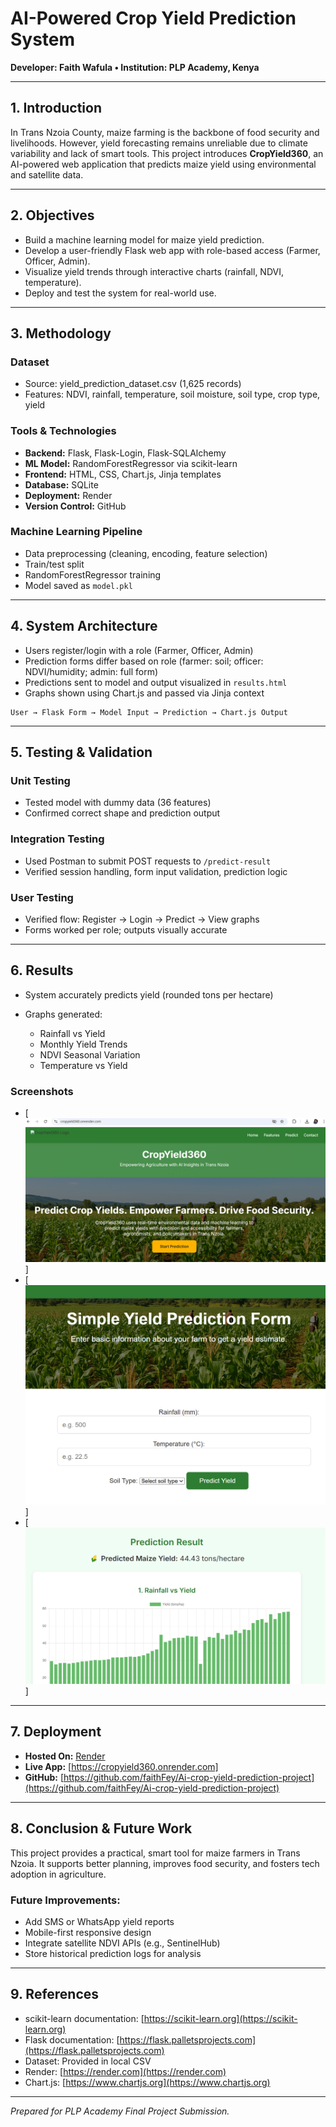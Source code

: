 # AI-Powered Crop Yield Prediction System

**Developer: Faith Wafula  • Institution: PLP Academy, Kenya**

---

## 1. Introduction

In Trans Nzoia County, maize farming is the backbone of food security and livelihoods. However, yield forecasting remains unreliable due to climate variability and lack of smart tools. This project introduces **CropYield360**, an AI-powered web application that predicts maize yield using environmental and satellite data.

---

## 2. Objectives

* Build a machine learning model for maize yield prediction.
* Develop a user-friendly Flask web app with role-based access (Farmer, Officer, Admin).
* Visualize yield trends through interactive charts (rainfall, NDVI, temperature).
* Deploy and test the system for real-world use.

---

## 3. Methodology

### Dataset

* Source: yield\_prediction\_dataset.csv (1,625 records)
* Features: NDVI, rainfall, temperature, soil moisture, soil type, crop type, yield

### Tools & Technologies

* **Backend:** Flask, Flask-Login, Flask-SQLAlchemy
* **ML Model:** RandomForestRegressor via scikit-learn
* **Frontend:** HTML, CSS, Chart.js, Jinja templates
* **Database:** SQLite
* **Deployment:** Render
* **Version Control:** GitHub

### Machine Learning Pipeline

* Data preprocessing (cleaning, encoding, feature selection)
* Train/test split
* RandomForestRegressor training
* Model saved as `model.pkl`

---

## 4. System Architecture

* Users register/login with a role (Farmer, Officer, Admin)
* Prediction forms differ based on role (farmer: soil; officer: NDVI/humidity; admin: full form)
* Predictions sent to model and output visualized in `results.html`
* Graphs shown using Chart.js and passed via Jinja context

```
User → Flask Form → Model Input → Prediction → Chart.js Output
```

---

## 5. Testing & Validation

### Unit Testing

* Tested model with dummy data (36 features)
* Confirmed correct shape and prediction output

### Integration Testing

* Used Postman to submit POST requests to `/predict-result`
* Verified session handling, form input validation, prediction logic

### User Testing

* Verified flow: Register → Login → Predict → View graphs
* Forms worked per role; outputs visually accurate

---

## 6. Results

* System accurately predicts yield (rounded tons per hectare)
* Graphs generated:

  * Rainfall vs Yield
  * Monthly Yield Trends
  * NDVI Seasonal Variation
  * Temperature vs Yield

### Screenshots

* \[![Landing page](<static/images/landing screenshot.png>)]
* \[![Prediction page](<static/images/prediction screenshot.png>)]
* \[![Results page](<static/images/results screenshot.png>)]

---

## 7. Deployment

* **Hosted On:** [Render](https://render.com)
* **Live App:** \[https://cropyield360.onrender.com]
* **GitHub:** [https://github.com/faithFey/Ai-crop-yield-prediction-project](https://github.com/faithFey/Ai-crop-yield-prediction-project)

---

## 8. Conclusion & Future Work

This project provides a practical, smart tool for maize farmers in Trans Nzoia. It supports better planning, improves food security, and fosters tech adoption in agriculture.

### Future Improvements:

* Add SMS or WhatsApp yield reports
* Mobile-first responsive design
* Integrate satellite NDVI APIs (e.g., SentinelHub)
* Store historical prediction logs for analysis

---

## 9. References

* scikit-learn documentation: [https://scikit-learn.org](https://scikit-learn.org)
* Flask documentation: [https://flask.palletsprojects.com](https://flask.palletsprojects.com)
* Dataset: Provided in local CSV
* Render: [https://render.com](https://render.com)
* Chart.js: [https://www.chartjs.org](https://www.chartjs.org)

---

*Prepared for PLP Academy Final Project Submission.*
